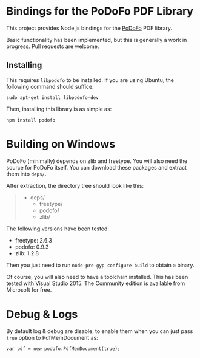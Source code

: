 # Bindings for the PoDoFo PDF Library

This project provides Node.js bindings for the [PoDoFo](http://podofo.sourceforge.net/)
PDF library.

Basic functionality has been implemented, but this is generally a work in
progress. Pull requests are welcome.

## Installing

This requires `libpodofo` to be installed. If you are using Ubuntu, the
following command should suffice:

    sudo apt-get install libpodofo-dev

Then, installing this library is as simple as:

    npm install podofo

# Building on Windows

PoDoFo (minimally) depends on zlib and freetype. You will also need the source
for PoDoFo itself. You can download these packages and extract them into `deps/`.

After extraction, the directory tree should look like this:

> - deps/
>   - freetype/
>   - podofo/
>   - zlib/

The following versions have been tested:

- freetype: 2.6.3
- podofo: 0.9.3
- zlib: 1.2.8

Then you just need to run `node-pre-gyp configure build` to obtain a binary.

Of course, you will also need to have a toolchain installed. This has been tested
with Visual Studio 2015. The Community edition is available from Microsoft for
free.


# Debug & Logs

By default log & debug are disable, to enable them when you can just pass `true` option to PdfMemDocument as:

`var pdf = new podofo.PdfMemDocument(true);`


